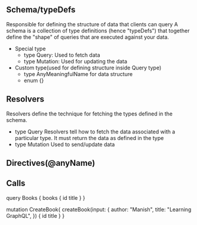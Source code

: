 ## Schema/typeDefs
Responsible for defining the structure of data that clients can query
A schema is a collection of type definitions (hence "typeDefs")
that together define the "shape" of queries that are executed against
your data.
  - Special type
    - type Query: Used to fetch data
    - type Mutation: Used for updating the data
  - Custom type(used for defining structure inside Query type)
    - type AnyMeaningfulName for data structure
    - enum {}

## Resolvers
Resolvers define the technique for fetching the types defined in the
schema.
  - type Query
    Resolvers tell how to fetch the data associated with a particular type.
    It must return the data as defined in the type
  - type Mutation
    Used to send/update data

## Directives(@anyName)


## Calls

query Books {
	books {
    id
    title
  }
}

mutation CreateBook{
  createBook(input: {
    author: "Manish",
    title: "Learning GraphQL",
  }) {
    id
    title
  }
}